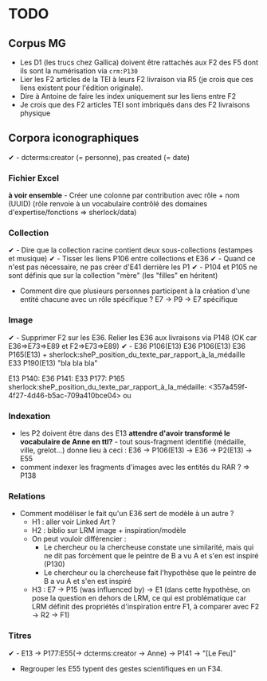 # TODO

## Corpus MG

- Les D1 (les trucs chez Gallica) doivent être rattachés aux F2 des F5 dont ils sont la numérisation via `crm:P130`
- Lier les F2 articles de la TEI à leurs F2 livraison via R5 (je crois que ces liens existent pour l'édition originale).
- Dire à Antoine de faire les index uniquement sur les liens entre F2
- Je crois que des F2 articles TEI sont imbriqués dans des F2 livraisons physique

## Corpora iconographiques 

✔ - dcterms:creator (= personne), pas created (= date)

### Fichier Excel 

**à voir ensemble** - Créer une colonne par contribution avec rôle + nom (UUID) (rôle renvoie à un vocabulaire contrôlé des domaines d'expertise/fonctions => sherlock/data)

### Collection 

✔ - Dire que la collection racine contient deux sous-collections (estampes et musique) 
✔ - Tisser les liens P106 entre collections et E36 
✔ - Quand ce n'est pas nécessaire, ne pas créer d'E41 derrière les P1 
✔ - P104 et P105 ne sont définis que sur la collection "mère" (les "filles" en héritent) 
- Comment dire que plusieurs personnes participent à la création d'une entité chacune avec un rôle spécifique ? E7 -> P9 -> E7 spécifique

### Image 

✔ - Supprimer F2 sur les E36. Relier les E36 aux livraisons via P148 (OK car E36=>E73=>E89 et F2=>E73=>E89)
✔ - E36
    P106(E13)
        E36
            P106(E13)
                E36
                    P165(E13) + sherlock:sheP_position_du_texte_par_rapport_à_la_médaille
                        E33
                            P190(E13)
                                "bla bla bla"

E13
  P140: E36
  P141: E33
  P177: P165
  sherlock:sheP_position_du_texte_par_rapport_à_la_médaille: <357a459f-4f27-4d46-b5ac-709a410bce04> ou <fc229531-0999-4499-ab0b-b45e18e8196f>

### Indexation

- les P2 doivent être dans des E13
**attendre d'avoir transformé le vocabulaire de Anne en ttl?** - tout sous-fragment identifié (médaille, ville, grelot…) donne lieu à ceci : E36 -> P106(E13) -> E36 -> P2(E13) -> E55 
- comment indexer les fragments d'images avec les entités du RAR ? => P138

### Relations

- Comment modéliser le fait qu'un E36 sert de modèle à un autre ? 
    - H1 : aller voir Linked Art ?
    - H2 : biblio sur LRM image + inspiration/modèle
    - On peut vouloir différencier :
        - Le chercheur ou la chercheuse constate une similarité, mais qui ne dit pas forcément que le peintre de B a vu A et s'en est inspiré (P130)
        - Le chercheur ou la chercheuse fait l'hypothèse que le peintre de B a vu A et s'en est inspiré
    - H3 : E7 -> P15 (was influenced by) -> E1 (dans cette hypothèse, on pose la question en dehors de LRM, ce qui est problématique car LRM définit des propriétés d'inspiration entre F1, à comparer avec F2 -> R2 -> F1)

### Titres

✔ - E13 -> P177:E55(-> dcterms:creator -> Anne)
      -> P141 -> "[Le Feu]"
- Regrouper les E55 typent des gestes scientifiques en un F34.
